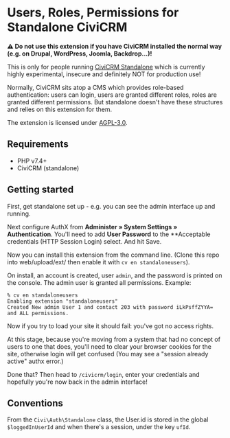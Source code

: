 # Users, Roles, Permissions for Standalone CiviCRM

**⚠️ Do not use this extension if you have CiviCRM installed the normal way (e.g. on Drupal, WordPress, Joomla, Backdrop...)!**

This is only for people running [CiviCRM Standalone](https://github.com/civicrm/civicrm-standalone/) which is currently highly experimental, insecure and definitely NOT for production use!

Normally, CiviCRM sits atop a CMS which provides role-based authentication: users can login, users are granted different roles, roles are granted different permissions. But standalone doesn't have these structures and relies on this extension for them.

The extension is licensed under [AGPL-3.0](LICENSE.txt).

## Requirements

* PHP v7.4+
* CiviCRM (standalone)

## Getting started

First, get standalone set up - e.g. you can see the admin interface up and running.

Next configure AuthX from **Administer » System Settings » Authentication**. You'll need to add **User Password** to the **Acceptable credentials (HTTP Session Login) select. And hit Save.

Now you can install this extension from the command line. (Clone this repo into web/upload/ext/ then enable it with `cv en standaloneusers`).

On install, an account is created, user `admin`, and the password is printed on the console. The admin user is granted all permissions. Example:

```
% cv en standaloneusers
Enabling extension "standaloneusers"
Created New admin User 1 and contact 203 with password iLkPsffZYYA= and ALL permissions.
```

Now if you try to load your site it should fail: you've got no access rights.

At this stage, because you're moving from a system that had no concept of users to one that does, you'll need to clear your browser cookies for the site, otherwise login will get confused (You may see a "session already active" authx error.)

Done that? Then head to `/civicrm/login`, enter your credentials and hopefully you're now back in the admin interface!


## Conventions

From the `Civi\Auth\Standalone` class, the User.id is stored in the global `$loggedInUserId` and when there's a session, under the key `ufId`.
